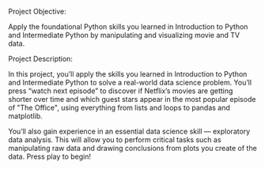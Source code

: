 Project Objective: 

Apply the foundational Python skills you learned in Introduction to Python and Intermediate Python by manipulating and visualizing movie and TV data.

Project Description:


In this project, you’ll apply the skills you learned in Introduction to Python and Intermediate Python to solve a real-world data science problem. You’ll press “watch next episode” to discover if Netflix’s movies are getting shorter over time and which guest stars appear in the most popular episode of "The Office", using everything from lists and loops to pandas and matplotlib.

You’ll also gain experience in an essential data science skill — exploratory data analysis. This will allow you to perform critical tasks such as manipulating raw data and drawing conclusions from plots you create of the data. Press play to begin!
